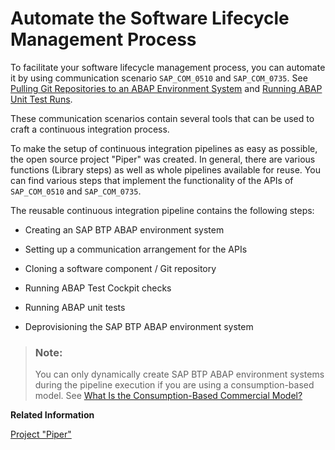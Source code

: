 <!-- loioe342c2497fe54bf890688d2d44c4dcff -->

# Automate the Software Lifecycle Management Process

To facilitate your software lifecycle management process, you can automate it by using communication scenario `SAP_COM_0510` and `SAP_COM_0735`. See [Pulling Git Repositories to an ABAP Environment System](pulling-git-repositories-to-an-abap-environment-system-80a8d52.md) and [Running ABAP Unit Test Runs](running-abap-unit-test-runs-cdd19e3.md).

These communication scenarios contain several tools that can be used to craft a continuous integration process.

To make the setup of continuous integration pipelines as easy as possible, the open source project "Piper" was created. In general, there are various functions \(Library steps\) as well as whole pipelines available for reuse. You can find various steps that implement the functionality of the APIs of `SAP_COM_0510` and `SAP_COM_0735`.

The reusable continuous integration pipeline contains the following steps:

-   Creating an SAP BTP ABAP environment system

-   Setting up a communication arrangement for the APIs

-   Cloning a software component / Git repository

-   Running ABAP Test Cockpit checks

-   Running ABAP unit tests
-   Deprovisioning the SAP BTP ABAP environment system


> ### Note:  
> You can only dynamically create SAP BTP ABAP environment systems during the pipeline execution if you are using a consumption-based model. See [What Is the Consumption-Based Commercial Model?](https://help.sap.com/products/BTP/65de2977205c403bbc107264b8eccf4b/7047eb4a15a84ac7be3c8612179e6d1f.html)

**Related Information**  


[Project "Piper"](https://sap.github.io/jenkins-library/)

